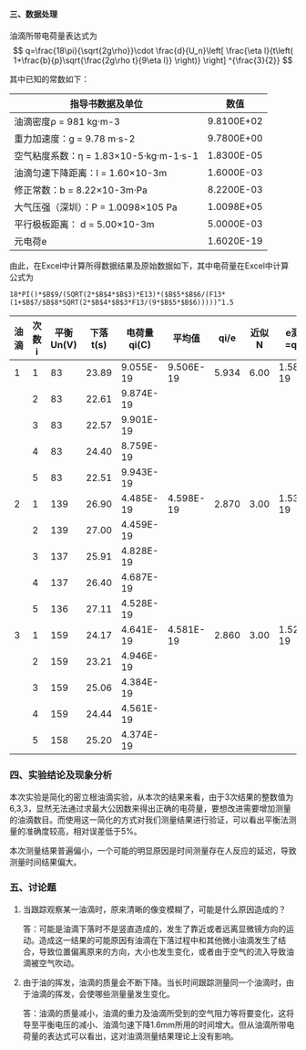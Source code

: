#### 三、数据处理

油滴所带电荷量表达式为
$$
q=\frac{18\pi}{\sqrt{2g\rho}}\cdot \frac{d}{U_n}\left[ \frac{\eta l}{t\left( 1+\frac{b}{p}\sqrt{\frac{2g\rho t}{9\eta l}} \right)} \right] ^{\frac{3}{2}}
$$


其中已知的常数如下：

| 指导书数据及单位                       | 数值       |
| -------------------------------------- | ---------- |
| 油滴密度ρ = 981 kg·m-3                 | 9.8100E+02 |
| 重力加速度：g = 9.78 m·s-2             | 9.7800E+00 |
| 空气粘度系数：η = 1.83×10-5·kg·m-1·s-1 | 1.8300E-05 |
| 油滴匀速下降距离：l  = 1.60×10-3m      | 1.6000E-03 |
| 修正常数：b = 8.22×10-3m·Pa            | 8.2200E-03 |
| 大气压强（深圳）：P  = 1.0098×105 Pa   | 1.0098E+05 |
| 平行极板距离： d = 5.00×10-3m          | 5.0000E-03 |
| 元电荷e                                | 1.6020E-19 |

由此，在Excel中计算所得数据结果及原始数据如下，其中电荷量在Excel中计算公式为

`18*PI()*$B$9/(SQRT(2*$B$4*$B$3)*E13)*($B$5*$B$6/(F13*(1+$B$7/$B$8*SQRT(2*$B$4*$B$3*F13/(9*$B$5*$B$6)))))^1.5`



| 油滴 | 次数i | 平衡Un(V) | 下落t(s) | 电荷量qi(C) | 平均值    | qi/e  | 近似N | e测量=qi/N | 相对误差(%) |
| ---- | ----- | --------- | -------- | ----------- | --------- | ----- | ----- | ---------- | ----------- |
| 1    | 1     | 83        | 23.89    | 9.055E-19   | 9.506E-19 | 5.934 | 6.00  | 1.584E-19  | 1.10        |
|      | 2     | 83        | 22.61    | 9.874E-19   |           |       |       |            |             |
|      | 3     | 83        | 22.57    | 9.901E-19   |           |       |       |            |             |
|      | 4     | 83        | 24.40    | 8.759E-19   |           |       |       |            |             |
|      | 5     | 83        | 22.51    | 9.943E-19   |           |       |       |            |             |
| 2    | 1     | 139       | 26.90    | 4.485E-19   | 4.598E-19 | 2.870 | 3.00  | 1.533E-19  | 4.33        |
|      | 2     | 139       | 27.00    | 4.459E-19   |           |       |       |            |             |
|      | 3     | 137       | 25.91    | 4.828E-19   |           |       |       |            |             |
|      | 4     | 137       | 26.40    | 4.687E-19   |           |       |       |            |             |
|      | 5     | 136       | 27.11    | 4.528E-19   |           |       |       |            |             |
| 3    | 1     | 159       | 24.17    | 4.641E-19   | 4.581E-19 | 2.860 | 3.00  | 1.527E-19  | 4.68        |
|      | 2     | 159       | 23.21    | 4.946E-19   |           |       |       |            |             |
|      | 3     | 159       | 25.06    | 4.384E-19   |           |       |       |            |             |
|      | 4     | 159       | 24.44    | 4.561E-19   |           |       |       |            |             |
|      | 5     | 158       | 25.20    | 4.374E-19   |           |       |       |            |             |



### 四、实验结论及现象分析

本次实验是简化的密立根油滴实验，从本次的结果来看，由于3次结果的整数值为6,3,3，显然无法通过求最大公因数来得出正确的电荷量，要想改进需要增加测量的油滴数目。而使用这一简化的方式对我们测量结果进行验证，可以看出平衡法测量的准确度较高，相对误差低于5%。

本次测量结果普遍偏小，一个可能的明显原因是时间测量存在人反应的延迟，导致测量时间结果偏大。



### 五、讨论题

1. 当跟踪观察某一油滴时，原来清晰的像变模糊了，可能是什么原因造成的？

   答：可能是油滴下落时不是竖直造成的，发生了靠近或者远离显微镜方向的运动。造成这一结果的可能原因有油滴在下落过程中和其他微小油滴发生了结合，导致位置偏离原来的方向，大小也发生变化，或者由于空气的流入导致油滴被空气吹动。

2. 由于油的挥发，油滴的质量会不断下降。当长时间跟踪测量同一个油滴时，由于油滴的挥发，会使哪些测量量发生变化。

   答：油滴的质量减小，油滴的重力及油滴所受到的空气阻力等将要变化，这将导至平衡电压的减小、油滴匀速下降1.6mm所用的时间增大。但从油滴所带电荷量的表达式可以看出，这对油滴测量结果理论上没有影响。